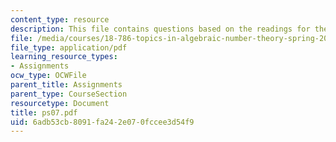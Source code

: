 ```yaml
---
content_type: resource
description: This file contains questions based on the readings for the course.
file: /media/courses/18-786-topics-in-algebraic-number-theory-spring-2006/6adb53cb8091fa242e070fccee3d54f9_ps07.pdf
file_type: application/pdf
learning_resource_types:
- Assignments
ocw_type: OCWFile
parent_title: Assignments
parent_type: CourseSection
resourcetype: Document
title: ps07.pdf
uid: 6adb53cb-8091-fa24-2e07-0fccee3d54f9
---
```


